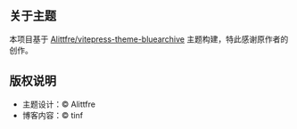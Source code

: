 ## 关于主题

本项目基于 [Alittfre/vitepress-theme-bluearchive](https://github.com/Alittfre/vitepress-theme-bluearchive) 主题构建，特此感谢原作者的创作。

## 版权说明

- 主题设计：© Alittfre
- 博客内容：© tinf
  
